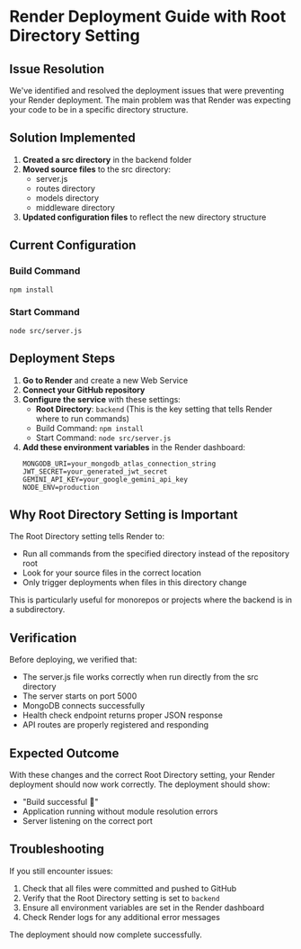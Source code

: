 # Render Deployment Guide with Root Directory Setting

## Issue Resolution

We've identified and resolved the deployment issues that were preventing your Render deployment. The main problem was that Render was expecting your code to be in a specific directory structure.

## Solution Implemented

1. **Created a src directory** in the backend folder
2. **Moved source files** to the src directory:
   - server.js
   - routes directory
   - models directory
   - middleware directory
3. **Updated configuration files** to reflect the new directory structure

## Current Configuration

### Build Command

```
npm install
```

### Start Command

```
node src/server.js
```

## Deployment Steps

1. **Go to Render** and create a new Web Service
2. **Connect your GitHub repository**
3. **Configure the service** with these settings:
   - **Root Directory**: `backend` (This is the key setting that tells Render where to run commands)
   - Build Command: `npm install`
   - Start Command: `node src/server.js`
4. **Add these environment variables** in the Render dashboard:
   ```
   MONGODB_URI=your_mongodb_atlas_connection_string
   JWT_SECRET=your_generated_jwt_secret
   GEMINI_API_KEY=your_google_gemini_api_key
   NODE_ENV=production
   ```

## Why Root Directory Setting is Important

The Root Directory setting tells Render to:

- Run all commands from the specified directory instead of the repository root
- Look for your source files in the correct location
- Only trigger deployments when files in this directory change

This is particularly useful for monorepos or projects where the backend is in a subdirectory.

## Verification

Before deploying, we verified that:

- The server.js file works correctly when run directly from the src directory
- The server starts on port 5000
- MongoDB connects successfully
- Health check endpoint returns proper JSON response
- API routes are properly registered and responding

## Expected Outcome

With these changes and the correct Root Directory setting, your Render deployment should now work correctly. The deployment should show:

- "Build successful 🎉"
- Application running without module resolution errors
- Server listening on the correct port

## Troubleshooting

If you still encounter issues:

1. Check that all files were committed and pushed to GitHub
2. Verify that the Root Directory setting is set to `backend`
3. Ensure all environment variables are set in the Render dashboard
4. Check Render logs for any additional error messages

The deployment should now complete successfully.
